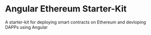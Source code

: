 # Angular Ethereum Starter-Kit

A starter-kit for deploying smart contracts on Ethereum and devloping DAPPs using Angular

